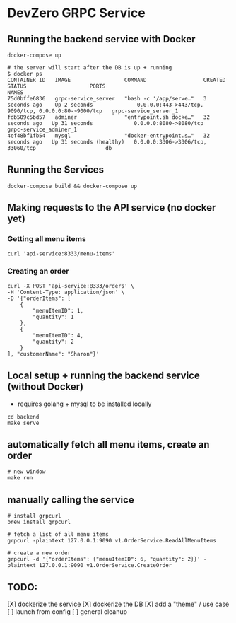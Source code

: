 # DevZero GRPC Service
## Running the backend service with Docker
```
docker-compose up

# the server will start after the DB is up + running
$ docker ps
CONTAINER ID   IMAGE                 COMMAND                  CREATED          STATUS                    PORTS                                                  NAMES
75d0bffe6836   grpc-service_server   "bash -c '/app/serve…"   3 seconds ago    Up 2 seconds              0.0.0.0:443->443/tcp, 9090/tcp, 0.0.0.0:80->9000/tcp   grpc-service_server_1
fdb509c5bd57   adminer               "entrypoint.sh docke…"   32 seconds ago   Up 31 seconds             0.0.0.0:8080->8080/tcp                                 grpc-service_adminer_1
4ef48bf1fb54   mysql                 "docker-entrypoint.s…"   32 seconds ago   Up 31 seconds (healthy)   0.0.0.0:3306->3306/tcp, 33060/tcp                      db
```

## Running the Services
`docker-compose build && docker-compose up`
## Making requests to the API service (no docker yet)
### Getting all menu items
```
curl 'api-service:8333/menu-items'
```
### Creating an order
```
curl -X POST 'api-service:8333/orders' \
-H 'Content-Type: application/json' \
-D '{"orderItems": [
    {
        "menuItemID": 1,
        "quantity": 1
    },
    {
        "menuItemID": 4,
        "quantity": 2
    }
], "customerName": "Sharon"}'
```


## Local setup + running the backend service (without Docker)
- requires golang + mysql to be installed locally
```
cd backend
make serve
```

## automatically fetch all menu items, create an order
```
# new window
make run
```

## manually calling the service
```
# install grpcurl
brew install grpcurl

# fetch a list of all menu items
grpcurl -plaintext 127.0.0.1:9090 v1.OrderService.ReadAllMenuItems

# create a new order
grpcurl -d '{"orderItems": {"menuItemID": 6, "quantity": 2}}' -plaintext 127.0.0.1:9090 v1.OrderService.CreateOrder
```

## TODO:
[X] dockerize the service
[X] dockerize the DB
[X] add a "theme" / use case
[ ] launch from config
[ ] general cleanup